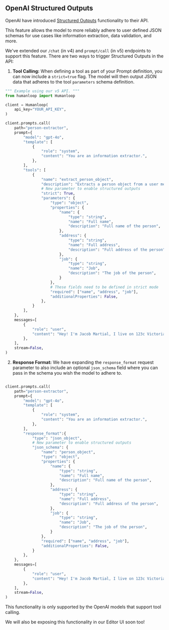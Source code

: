 ## OpenAI Structured Outputs

OpenAI have introduced [Structured Outputs](https://openai.com/index/introducing-structured-outputs-in-the-api/) functionality to their API.

This feature allows the model to more reliably adhere to user defined JSON schemas for use cases like information extraction, data validation, and more.

We've extended our `/chat` (in v4) and `prompt/call` (in v5) endpoints to support this feature. There are two ways to trigger Structured Outputs in the API:

1. **Tool Calling:** When defining a tool as part of your Prompt definition, you can now include a `strict=true` flag. The model will then output JSON data that adheres to the tool `parameters` schema definition.

```python
""" Example using our v5 API. """
from humanloop import Humanloop

client = Humanloop(
    api_key="YOUR_API_KEY",
)

client.prompts.call(
    path="person-extractor",
    prompt={
        "model": "gpt-4o",
        "template": [
            {
                "role": "system",
                "content": "You are an information extractor.",
            },
        ],
        "tools": [
            {
                "name": "extract_person_object",
                "description": "Extracts a person object from a user message.",
                # New parameter to enable structured outputs
                "strict": True,
                "parameters": {
                    "type": "object",
                    "properties": {
                        "name": {
                            "type": "string",
                            "name": "Full name",
                            "description": "Full name of the person",
                        },
                        "address": {
                            "type": "string",
                            "name": "Full address",
                            "description": "Full address of the person",
                        },
                        "job": {
                            "type": "string",
                            "name": "Job",
                            "description": "The job of the person",
                        }
                    },
                    # These fields need to be defined in strict mode
                    "required": ["name", "address", "job"],
                    "additionalProperties": False,
                },
            }
        ],
    },
    messages=[
        {
            "role": "user",
            "content": "Hey! I'm Jacob Martial, I live on 123c Victoria street, Toronto and I'm a software engineer at Humanloop.",
        },
    ],
    stream=False,
)

```

2. **Response Format:** We have expanding the `response_format` request parameter to also include an optional `json_schema` field where you can pass in the schema you wish the model to adhere to.

```python

client.prompts.call(
    path="person-extractor",
    prompt={
        "model": "gpt-4o",
        "template": [
            {
                "role": "system",
                "content": "You are an information extractor.",
            },
        ],
        "response_format":{
            "type": "json_object",
            # New parameter to enable structured outputs
            "json_schema": {
                "name": "person_object",
                "type": "object",
                "properties": {
                    "name": {
                        "type": "string",
                        "name": "Full name",
                        "description": "Full name of the person",
                    },
                    "address": {
                        "type": "string",
                        "name": "Full address",
                        "description": "Full address of the person",
                    },
                    "job": {
                        "type": "string",
                        "name": "Job",
                        "description": "The job of the person",
                    }
                },
                "required": ["name", "address", "job"],
                "additionalProperties": False,
            }
        },
    },
    messages=[
        {
            "role": "user",
            "content": "Hey! I'm Jacob Martial, I live on 123c Victoria street, Toronto and I'm a software engineer at Humanloop.",
        },
    ],
    stream=False,
)
```

This functionality is only supported by the OpenAI models that support tool calling.

We will also be exposing this functionality in our Editor UI soon too!
